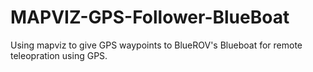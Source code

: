 # MAPVIZ-GPS-Follower-BlueBoat
Using mapviz to give GPS waypoints to BlueROV's Blueboat for remote teleopration using GPS.
